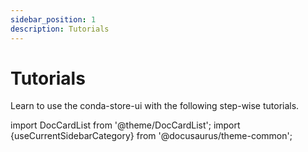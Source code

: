 ```yaml
---
sidebar_position: 1
description: Tutorials
---
```


# Tutorials

Learn to use the conda-store-ui with the following step-wise tutorials.

import DocCardList from '@theme/DocCardList';
import {useCurrentSidebarCategory} from '@docusaurus/theme-common';

<DocCardList items={useCurrentSidebarCategory().items}/>

